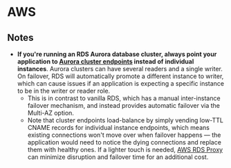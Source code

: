 # AWS

## Notes
- **If you're running an RDS Aurora database cluster, always point your application to [Aurora cluster endpoints](https://docs.aws.amazon.com/AmazonRDS/latest/AuroraUserGuide/Aurora.Overview.Endpoints.html#Aurora.Endpoints.Cluster) instead of individual instances**. Aurora clusters can have several readers and a single writer. On failover, RDS will automatically promote a different instance to writer, which can cause issues if an application is expecting a specific instance to be in the writer or reader role. 
  - This is in contrast to vanilla RDS, which has a manual inter-instance failover mechanism, and instead provides automatic failover via the Multi-AZ option.
  - Note that cluster endpoints load-balance by simply vending low-TTL CNAME records for individual instance endpoints, which means existing connections won't move over when failover happens — the application would need to notice the dying connections and replace them with healthy ones. If a lighter touch is needed, [AWS RDS Proxy](https://aws.amazon.com/rds/proxy/) can minimize disruption and failover time for an additional cost.